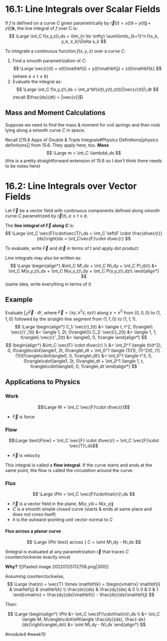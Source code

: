 # 16.1: Line Integrals over Scalar Fields
If $f$ is defined on a curve $C$ given parametrically by $\vec{r}(t) = x(t)\mathbf{i} + y(t)\mathbf{j} + z(t)\mathbf{k}$, the line integral of $f$ over C is:
$$
\Large
\int_C f(x,y,z)\,ds = \lim_{n \to \infty} \sum\limits_{k=1}^n f(x_k, y_k, z_k)\Delta s_k
$$

To integrate a continuous function $f(x, y, z)$ over a curve $C$:
1. Find a smooth parametrization of $C$:
$$
\Large
\vec{r}(t) = x(t)\mathbf{i} + y(t)\mathbf{j} + z(t)\mathbf{k}
$$ 
(where $a \leq t \leq b$)
3. Evaluate the integral as:
$$
\Large
\int_C f(x,y,z)\,ds = \int_a^bf(x(t),y(t),z(t))|\vec{v}(t)|\,dt
$$
(recall $\frac{ds}{dt} = |\vec{v}|$)

## Mass and Moment Calculations
Suppose we need to find the mass & moment for coil springs and then rods lying along a smooth curve $C$ in space.

Recall [[15.6 Apps of Double & Triple Integrals#Physics Definitions|physics definitions]] from 15.6.
They apply here, too.
**Mass**
$$
\Large
m = \int_C \lambda\,ds
$$
(this is a pretty straightforward extension of 15.6 so I don't think there needs to be notes here)

# 16.2: Line Integrals over Vector Fields
Let $\vec{F}$ be a vector field with continuous components defined along smooth curve $C$ parametrized by $\vec{r}(t), a \leq t \leq b$.

The **line integral of $\vec{F}$ along $C$** is:
$$
\Large
\int_C \vec{F}\cdot\vec{T}\,ds = \int_C \left(F \cdot \frac{d\vec{r}}{ds}\right)ds = \int_C\vec{F}\cdot d\vec{r}
$$

To evaluate, write $\vec{F}$ and $d\vec{r}$ in terms of t and apply dot product.

Line integrals may also be written as:
$$
\Large
\begin{align*}
&\int_C M\,dx + \int_C N\,dy + \int_C P\,dz\\
&= \int_C M(x,y,z)\,dx + \int_C N(x,y,z)\,dy + \int_C P(x,y,z)\,dz\\
\end{align*}
$$
(same idea, write everything in terms of $t$)

## Example
Evaluate $\int_C\vec{F}\cdot dr$, where $\vec{F} = \langle xy, x^2z, xyz\rangle$ along $y = x^2$ from $(0,0,0)$ to $(1,1,0)$ followed by the straight-line segment from $(1,1,0)$ to $(1,1,1)$.
$$
\Large
\begin{align*}
C_1: \vec{r}_1(t) &= \langle t, t^2, 0\rangle\\
\vec{r}'_1(t) &= \langle 1, 2t, 0\rangle\\\\
C_2: \vec{r}_2(t) &= \langle 1, 1, t\rangle\\
\vec{r}'_2(t) &= \langle0, 0, 1\rangle
\end{align*}
$$
$$
\begin{align*}
&\int_C \vec{F} \cdot d\vec{r} \\
&= \int_0^1 \langle (t)(t^2), 0, 0\rangle\cdot\langle1, 2t, 0\rangle\,dt + \int_0^1 \langle (1)(1), (1)^2(t), (1)(1)(t)\rangle\cdot\langle0, 0, 1\rangle\,dt\\
&= \int_0^1 \langle t^3, 0, 0\rangle\cdot\langle1, 2t, 0\rangle\,dt + \int_0^1 \langle 1, t, t\rangle\cdot\langle0, 0, 1\rangle\,dt
\end{align*}
$$

## Applications to Physics
 ### Work 
$$\Large W = \int_C \vec{F}\cdot d\vec{r}$$
- $\vec{F}$ is force

 ### Flow 
$$\Large \text{Flow} = \int_C \vec{F} \cdot d\vec{r} = \int_C \vec{F}\cdot \vec{T}\,ds$$
- $\vec{F}$ is velocity

This integral is called a **flow integral**. If the curve starts and ends at the same point, the flow is called the *circulation* around the curve.

 ### Flux
$$
\Large
\Phi = \int_C \vec{F}\cdot\hat{n}\,ds
$$
- $\vec{F}$ is a vector field in the plane, $M(x, y)\mathbf{i} + N(x, y)\mathbf{j}$
- $C$ is a smooth simple closed curve (starts & ends at same place and does not cross itself)
- $\hat{n}$ is the outward-pointing unit vector normal to $C$

#### Flux across a planar curve
$$
\Large
\Phi \text{ across } C = \oint M\,dy - N\,dx
$$

(Integral is evaluated at any parametrization $\vec{r}$ that traces $C$ counterclockwise exactly once)

**Why?**
![[Pasted image 20220125112758.png|300]]

Assuming counterclockwise, 
$$
\Large
\hat{n} = \vec{T} \times \mathbf{k} = \begin{vmatrix}
\mathbf{i} & \mathbf{j} & \mathbf{k} \\
\frac{dx}{ds} & \frac{dy}{ds} & 0 \\
0 & 0 & 1
\end{vmatrix} = \frac{dy}{ds}\mathbf{i} - \frac{dx}{ds}\mathbf{j}
$$

Then:

$$
\Large
\begin{align*}
\Phi &= \int_C \vec{F}\cdot\hat{n}\,ds \\
&= \int_C \langle M, N\rangle\cdot\left\langle \frac{dy}{ds}, \frac{-dx}{ds}\right\rangle\,ds\\
&= \oint M\,dy - N\,dx
\end{align*}
$$

#module4 #week10